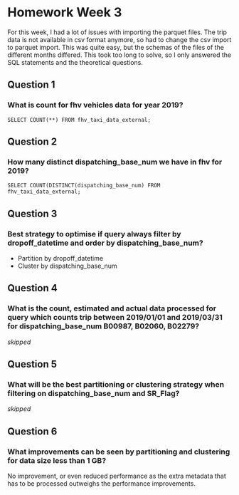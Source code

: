 # Homework Week 3

For this week, I had a lot of issues with importing the parquet files. The trip data is not available in csv format anymore, so had to change the csv import to parquet import. This was quite easy, but the schemas of the files of the different months differed. This took too long to solve, so I only answered the SQL statements and the theoretical questions.

## Question 1
### What is count for fhv vehicles data for year 2019?
```
SELECT COUNT(**) FROM fhv_taxi_data_external;
```

## Question 2
### How many distinct dispatching_base_num we have in fhv for 2019?
```
SELECT COUNT(DISTINCT(dispatching_base_num) FROM fhv_taxi_data_external;
```

## Question 3
### Best strategy to optimise if query always filter by dropoff_datetime and order by dispatching_base_num?
- Partition by dropoff_datetime
- Cluster by dispatching_base_num

## Question 4
### What is the count, estimated and actual data processed for query which counts trip between 2019/01/01 and 2019/03/31 for dispatching_base_num B00987, B02060, B02279?
*skipped*

## Question 5
### What will be the best partitioning or clustering strategy when filtering on dispatching_base_num and SR_Flag?
*skipped*

## Question 6
### What improvements can be seen by partitioning and clustering for data size less than 1 GB?
No improvement, or even reduced performance as the extra metadata that has to be processed outweighs the performance improvements.